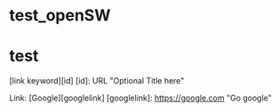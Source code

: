 # test_openSW
# test

[link keyword][id]
[id]: URL "Optional Title here"

Link: [Google][googlelink]
[googlelink]: https://google.com "Go google"
